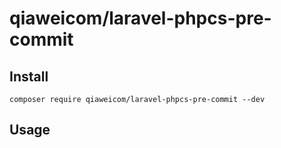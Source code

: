 # qiaweicom/laravel-phpcs-pre-commit

## Install

```
composer require qiaweicom/laravel-phpcs-pre-commit --dev
```

## Usage

